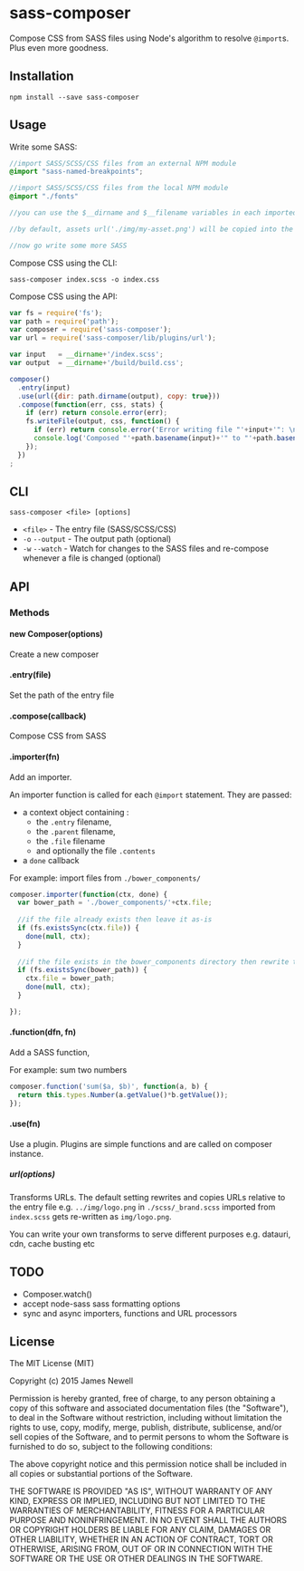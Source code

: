 # sass-composer

Compose CSS from SASS files using Node's algorithm to resolve `@import`s. Plus even more goodness.

## Installation

    npm install --save sass-composer

## Usage

Write some SASS:

```scss
//import SASS/SCSS/CSS files from an external NPM module
@import "sass-named-breakpoints";

//import SASS/SCSS/CSS files from the local NPM module
@import "./fonts"

//you can use the $__dirname and $__filename variables in each imported file

//by default, assets url('./img/my-asset.png') will be copied into the destination directory

//now go write some more SASS
```

Compose CSS using the CLI:

    sass-composer index.scss -o index.css

Compose CSS using the API:

```js
var fs = require('fs');
var path = require('path');
var composer = require('sass-composer');
var url = require('sass-composer/lib/plugins/url');

var input   = __dirname+'/index.scss';
var output  = __dirname+'/build/build.css';

composer()
  .entry(input)
  .use(url({dir: path.dirname(output), copy: true}))
  .compose(function(err, css, stats) {
    if (err) return console.error(err);
    fs.writeFile(output, css, function() {
      if (err) return console.error('Error writing file "'+input+'": \n', err.message);
      console.log('Composed "'+path.basename(input)+'" to "'+path.basename(output)+'".');
    });
  })
;
```

## CLI

    sass-composer <file> [options]
    
- `<file>` - The entry file (SASS/SCSS/CSS) 
- `-o` `--output` - The output path (optional)
- `-w` `--watch` - Watch for changes to the SASS files and re-compose whenever a file is changed (optional)

## API

### Methods

#### new Composer(options)

Create a new composer

#### .entry(file)

Set the path of the entry file

#### .compose(callback)

Compose CSS from SASS
  
#### .importer(fn)

Add an importer. 

An importer function is called for each `@import` statement. They are passed:

- a context object containing :
    - the `.entry` filename, 
    - the `.parent` filename, 
    - the `.file` filename 
    - and optionally the file `.contents`
- a `done` callback 

For example: import files from `./bower_components/`

```js
composer.importer(function(ctx, done) {
  var bower_path = './bower_components/'+ctx.file;
  
  //if the file already exists then leave it as-is
  if (fs.existsSync(ctx.file)) {
    done(null, ctx);
  }
    
  //if the file exists in the bower_components directory then rewrite the filename
  if (fs.existsSync(bower_path)) {
    ctx.file = bower_path;
    done(null, ctx);
  } 

});
```

#### .function(dfn, fn)

Add a SASS function,

For example: sum two numbers

```js
composer.function('sum($a, $b)', function(a, b) {
  return this.types.Number(a.getValue()*b.getValue());
});
```

#### .use(fn)

Use a plugin. Plugins are simple functions and are called on composer instance. 
  
##### url(options)

Transforms URLs. The default setting rewrites and copies URLs relative to the entry file e.g. `../img/logo.png` in  `./scss/_brand.scss` imported from `index.scss` gets re-written as `img/logo.png`.

You can write your own transforms to serve different purposes e.g. datauri, cdn, cache busting etc

## TODO

- Composer.watch()
- accept node-sass sass formatting options
- sync and async importers, functions and URL processors

## License
    
The MIT License (MIT)

Copyright (c) 2015 James Newell

Permission is hereby granted, free of charge, to any person obtaining a copy of this software and associated documentation files (the "Software"), to deal in the Software without restriction, including without limitation the rights to use, copy, modify, merge, publish, distribute, sublicense, and/or sell copies of the Software, and to permit persons to whom the Software is furnished to do so, subject to the following conditions:

The above copyright notice and this permission notice shall be included in all copies or substantial portions of the Software.

THE SOFTWARE IS PROVIDED "AS IS", WITHOUT WARRANTY OF ANY KIND, EXPRESS OR IMPLIED, INCLUDING BUT NOT LIMITED TO THE WARRANTIES OF MERCHANTABILITY, FITNESS FOR A PARTICULAR PURPOSE AND NONINFRINGEMENT. IN NO EVENT SHALL THE AUTHORS OR COPYRIGHT HOLDERS BE LIABLE FOR ANY CLAIM, DAMAGES OR OTHER LIABILITY, WHETHER IN AN ACTION OF CONTRACT, TORT OR OTHERWISE, ARISING FROM, OUT OF OR IN CONNECTION WITH THE SOFTWARE OR THE USE OR OTHER DEALINGS IN THE SOFTWARE.